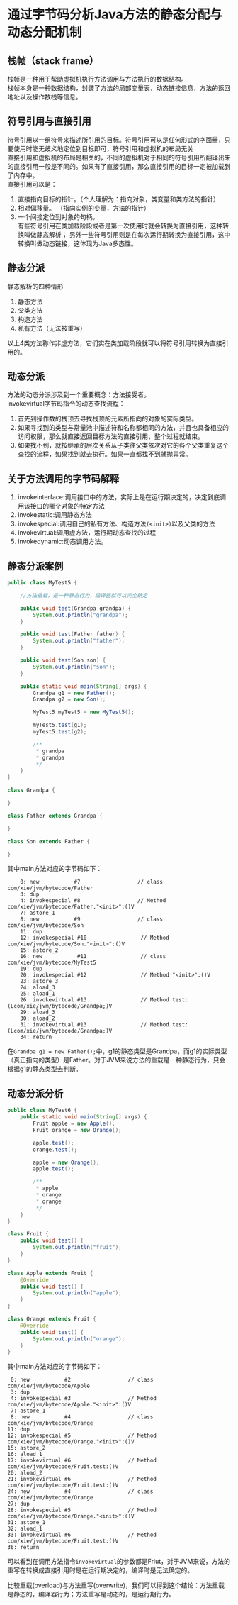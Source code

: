 # 通过字节码分析Java方法的静态分配与动态分配机制

## 栈帧（stack frame）

栈帧是一种用于帮助虚拟机执行方法调用与方法执行的数据结构。  
栈帧本身是一种数据结构，封装了方法的局部变量表，动态链接信息，方法的返回地址以及操作数栈等信息。

## 符号引用与直接引用

符号引用以一组符号来描述所引用的目标。符号引用可以是任何形式的字面量，只要使用时能无歧义地定位到目标即可，符号引用和虚拟机的布局无关  
直接引用和虚拟机的布局是相关的，不同的虚拟机对于相同的符号引用所翻译出来的直接引用一般是不同的。如果有了直接引用，那么直接引用的目标一定被加载到了内存中。  
直接引用可以是：

1. 直接指向目标的指针。（个人理解为：指向对象，类变量和类方法的指针）
2. 相对偏移量。      （指向实例的变量，方法的指针）
3. 一个间接定位到对象的句柄。  
有些符号引用在类加载阶段或者是第一次使用时就会转换为直接引用，这种转换叫做静态解析；
另外一些符号引用则是在每次运行期转换为直接引用，这中转换叫做动态链接，这体现为Java多态性。

## 静态分派

静态解析的四种情形

1. 静态方法
2. 父类方法
3. 构造方法
4. 私有方法（无法被重写）

以上4类方法称作非虚方法，它们实在类加载阶段就可以将符号引用转换为直接引用的。

## 动态分派

方法的动态分派涉及到一个重要概念：方法接受者。  
invokevirtual字节码指令的动态查找流程：

1. 首先到操作数的栈顶去寻找栈顶的元素所指向的对象的实际类型。
2. 如果寻找到的类型与常量池中描述符和名称都相同的方法，并且也具备相应的访问权限，那么就直接返回目标方法的直接引用，整个过程就结束。
3. 如果找不到，就按继承的层次关系从子类往父类依次对它的各个父类重复这个查找的流程，如果找到就去执行。如果一直都找不到就抛异常。

## 关于方法调用的字节码解释

1. invokeinterface:调用接口中的方法，实际上是在运行期决定的，决定到底调用该接口的哪个对象的特定方法
2. invokestatic:调用静态方法
3. invokespecial:调用自己的私有方法、构造方法`(<init>)`以及父类的方法
4. invokevirtual:调用虚方法，运行期动态查找的过程
5. invokedynamic:动态调用方法。

## 静态分派案例

```java
public class MyTest5 {

    //方法重载，是一种静态行为，编译器就可以完全确定

    public void test(Grandpa grandpa) {
        System.out.println("grandpa");
    }

    public void test(Father father) {
        System.out.println("father");
    }

    public void test(Son son) {
        System.out.println("son");
    }

    public static void main(String[] args) {
        Grandpa g1 = new Father();
        Grandpa g2 = new Son();

        MyTest5 myTest5 = new MyTest5();

        myTest5.test(g1);
        myTest5.test(g2);

        /**
         * grandpa
         * grandpa
         */
    }
}

class Grandpa {

}

class Father extends Grandpa {

}

class Son extends Father {

}

```

其中main方法对应的字节码如下：

```no
    0: new           #7                  // class com/xie/jvm/bytecode/Father
    3: dup
    4: invokespecial #8                  // Method com/xie/jvm/bytecode/Father."<init>":()V
    7: astore_1
    8: new           #9                  // class com/xie/jvm/bytecode/Son
    11: dup
    12: invokespecial #10                 // Method com/xie/jvm/bytecode/Son."<init>":()V
    15: astore_2
    16: new           #11                 // class com/xie/jvm/bytecode/MyTest5
    19: dup
    20: invokespecial #12                 // Method "<init>":()V
    23: astore_3
    24: aload_3
    25: aload_1
    26: invokevirtual #13                 // Method test:(Lcom/xie/jvm/bytecode/Grandpa;)V
    29: aload_3
    30: aload_2
    31: invokevirtual #13                 // Method test:(Lcom/xie/jvm/bytecode/Grandpa;)V
    34: return
```

在`Grandpa g1 = new Father();`中，g1的静态类型是Grandpa，而g1的实际类型（真正指向的类型）是Father。对于JVM来说方法的重载是一种静态行为，只会根据g1的静态类型去判断。

## 动态分派分析

```java
public class MyTest6 {
    public static void main(String[] args) {
        Fruit apple = new Apple();
        Fruit orange = new Orange();

        apple.test();
        orange.test();

        apple = new Orange();
        apple.test();

        /**
         * apple
         * orange
         * orange
         */
    }
}

class Fruit {
    public void test() {
        System.out.println("fruit");
    }
}

class Apple extends Fruit {
    @Override
    public void test() {
        System.out.println("apple");
    }
}

class Orange extends Fruit {
    @Override
    public void test() {
        System.out.println("orange");
    }
}
```

其中main方法对应的字节码如下：

```no
 0: new           #2                  // class com/xie/jvm/bytecode/Apple
 3: dup
 4: invokespecial #3                  // Method com/xie/jvm/bytecode/Apple."<init>":()V
 7: astore_1
 8: new           #4                  // class com/xie/jvm/bytecode/Orange
11: dup
12: invokespecial #5                  // Method com/xie/jvm/bytecode/Orange."<init>":()V
15: astore_2
16: aload_1
17: invokevirtual #6                  // Method com/xie/jvm/bytecode/Fruit.test:()V
20: aload_2
21: invokevirtual #6                  // Method com/xie/jvm/bytecode/Fruit.test:()V
24: new           #4                  // class com/xie/jvm/bytecode/Orange
27: dup
28: invokespecial #5                  // Method com/xie/jvm/bytecode/Orange."<init>":()V
31: astore_1
32: aload_1
33: invokevirtual #6                  // Method com/xie/jvm/bytecode/Fruit.test:()V
36: return
```

可以看到在调用方法指令`invokevirtual`的参数都是Friut，对于JVM来说，方法的重写在转换成直接引用时是在运行期决定的，编译时是无法确定的。

比较重载(overload)与方法重写(overwrite)，我们可以得到这个结论：方法重载是静态的，编译器行为；方法重写是动态的，是运行期行为。
